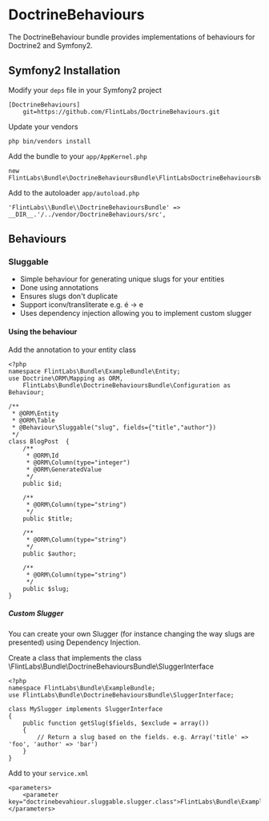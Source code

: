 # DoctrineBehaviours
The DoctrineBehaviour bundle provides implementations of behaviours for Doctrine2 and Symfony2.

## Symfony2 Installation

Modify your ``deps`` file in your Symfony2 project

    [DoctrineBehaviours]
        git=https://github.com/FlintLabs/DoctrineBehaviours.git

Update your vendors

    php bin/vendors install

Add the bundle to your ``app/AppKernel.php``

    new FlintLabs\Bundle\DoctrineBehavioursBundle\FlintLabsDoctrineBehavioursBundle(),

Add to the autoloader ``app/autoload.php``

    'FlintLabs\\Bundle\\DoctrineBehavioursBundle' => __DIR__.'/../vendor/DoctrineBehaviours/src',


## Behaviours

### Sluggable
* Simple behaviour for generating unique slugs for your entities
* Done using annotations
* Ensures slugs don't duplicate
* Support iconv/transliterate e.g. é -> e
* Uses dependency injection allowing you to implement custom slugger

#### Using the behaviour

Add the annotation to your entity class

    <?php
    namespace FlintLabs\Bundle\ExampleBundle\Entity;
    use Doctrine\ORM\Mapping as ORM,
        FlintLabs\Bundle\DoctrineBehavioursBundle\Configuration as Behaviour;

    /**
     * @ORM\Entity
     * @ORM\Table
     * @Behaviour\Sluggable("slug", fields={"title","author"})
     */
    class BlogPost  {
        /**
         * @ORM\Id
         * @ORM\Column(type="integer")
         * @ORM\GeneratedValue
         */
        public $id;

        /**
         * @ORM\Column(type="string")
         */
        public $title;

        /**
         * @ORM\Column(type="string")
         */
        public $author;

        /**
         * @ORM\Column(type="string")
         */
        public $slug;
    }

##### Custom Slugger

You can create your own Slugger (for instance changing the way slugs are presented) using Dependency Injection.

Create a class that implements the class \FlintLabs\Bundle\DoctrineBehavioursBundle\SluggerInterface

    <?php
    namespace FlintLabs\Bundle\ExampleBundle;
    use FlintLabs\Bundle\DoctrineBehavioursBundle\SluggerInterface;

    class MySlugger implements SluggerInterface
    {
        public function getSlug($fields, $exclude = array())
        {
            // Return a slug based on the fields. e.g. Array('title' => 'foo', 'author' => 'bar')
        }
    }

Add to your ``service.xml``

    <parameters>
        <parameter key="doctrinebevahiour.sluggable.slugger.class">FlintLabs\Bundle\ExampleBundle\MySlugger</parameter>
    </parameters>